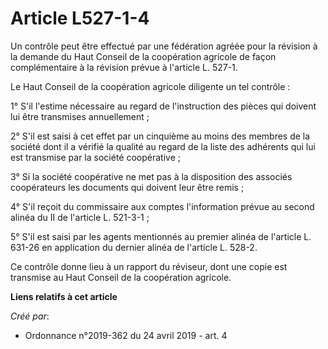 # Article L527-1-4

Un contrôle peut être effectué par une fédération agréée pour la révision à la demande du Haut Conseil de la coopération
agricole de façon complémentaire à la révision prévue à l'article L. 527-1.

Le Haut Conseil de la coopération agricole diligente un tel contrôle :

1° S'il l'estime nécessaire au regard de l'instruction des pièces qui doivent lui être transmises annuellement ;

2° S'il est saisi à cet effet par un cinquième au moins des membres de la société dont il a vérifié la qualité au regard de
la liste des adhérents qui lui est transmise par la société coopérative ;

3° Si la société coopérative ne met pas à la disposition des associés coopérateurs les documents qui doivent leur être
remis ;

4° S'il reçoit du commissaire aux comptes l'information prévue au second alinéa du II de l'article L. 521-3-1 ;

5° S'il est saisi par les agents mentionnés au premier alinéa de l'article L. 631-26 en application du dernier alinéa de
l'article L. 528-2.

Ce contrôle donne lieu à un rapport du réviseur, dont une copie est transmise au Haut Conseil de la coopération agricole.

**Liens relatifs à cet article**

_Créé par_:

  - Ordonnance n°2019-362 du 24 avril 2019 - art. 4
